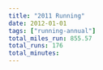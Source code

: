 ```yaml
---
title: "2011 Running"
date: 2012-01-01
tags: ["running-annual"]
total_miles_run: 855.57
total_runs: 176
total_minutes: 
---
```

